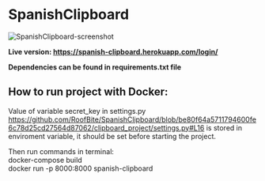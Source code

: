 # SpanishClipboard
![SpanishClipboard-screenshot](https://user-images.githubusercontent.com/85451799/132259634-e7192f1a-ae4a-483b-93fc-afa3eab48963.png)

**Live version: https://spanish-clipboard.herokuapp.com/login/**

**Dependencies can be found in requirements.txt file**

## How to run project with Docker: <br>

Value of variable secret_key in settings.py https://github.com/RoofBite/SpanishClipboard/blob/be80f64a5711794600fe6c78d25cd27564d87062/clipboard_project/settings.py#L16 is stored in enviroment variable, it should be set before starting the project.

Then run commands in terminal: <br>
docker-compose build  <br>
docker run -p 8000:8000 spanish-clipboard

